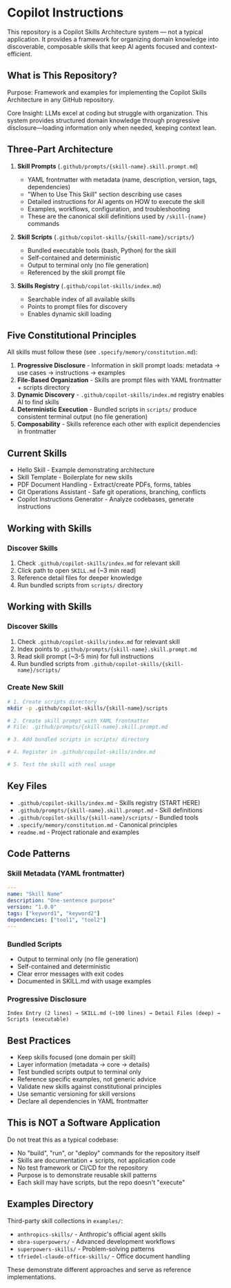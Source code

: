 # Copilot Instructions

This repository is a Copilot Skills Architecture system — not a typical application. It provides a framework for organizing domain knowledge into discoverable, composable skills that keep AI agents focused and context-efficient.

## What is This Repository?

Purpose: Framework and examples for implementing the Copilot Skills Architecture in any GitHub repository.

Core Insight: LLMs excel at coding but struggle with organization. This system provides structured domain knowledge through progressive disclosure—loading information only when needed, keeping context lean.

## Three-Part Architecture

1. **Skill Prompts** (`.github/prompts/{skill-name}.skill.prompt.md`)
   - YAML frontmatter with metadata (name, description, version, tags, dependencies)
   - "When to Use This Skill" section describing use cases
   - Detailed instructions for AI agents on HOW to execute the skill
   - Examples, workflows, configuration, and troubleshooting
   - These are the canonical skill definitions used by `/skill-{name}` commands

2. **Skill Scripts** (`.github/copilot-skills/{skill-name}/scripts/`)
   - Bundled executable tools (bash, Python) for the skill
   - Self-contained and deterministic
   - Output to terminal only (no file generation)
   - Referenced by the skill prompt file

3. **Skills Registry** (`.github/copilot-skills/index.md`)
   - Searchable index of all available skills
   - Points to prompt files for discovery
   - Enables dynamic skill loading

## Five Constitutional Principles

All skills must follow these (see `.specify/memory/constitution.md`):

1. **Progressive Disclosure** - Information in skill prompt loads: metadata → use cases → instructions → examples
2. **File-Based Organization** - Skills are prompt files with YAML frontmatter + scripts directory
3. **Dynamic Discovery** - `.github/copilot-skills/index.md` registry enables AI to find skills
4. **Deterministic Execution** - Bundled scripts in `scripts/` produce consistent terminal output (no file generation)
5. **Composability** - Skills reference each other with explicit dependencies in frontmatter

## Current Skills

- Hello Skill - Example demonstrating architecture
- Skill Template - Boilerplate for new skills
- PDF Document Handling - Extract/create PDFs, forms, tables
- Git Operations Assistant - Safe git operations, branching, conflicts
- Copilot Instructions Generator - Analyze codebases, generate instructions

## Working with Skills

### Discover Skills
1. Check `.github/copilot-skills/index.md` for relevant skill
2. Click path to open `SKILL.md` (~3 min read)
3. Reference detail files for deeper knowledge
4. Run bundled scripts from `scripts/` directory

## Working with Skills

### Discover Skills
1. Check `.github/copilot-skills/index.md` for relevant skill
2. Index points to `.github/prompts/{skill-name}.skill.prompt.md`
3. Read skill prompt (~3-5 min) for full instructions
4. Run bundled scripts from `.github/copilot-skills/{skill-name}/scripts/`

### Create New Skill
```bash
# 1. Create scripts directory
mkdir -p .github/copilot-skills/{skill-name}/scripts

# 2. Create skill prompt with YAML frontmatter
# File: .github/prompts/{skill-name}.skill.prompt.md

# 3. Add bundled scripts in scripts/ directory

# 4. Register in .github/copilot-skills/index.md

# 5. Test the skill with real usage
```

## Key Files

- `.github/copilot-skills/index.md` - Skills registry (START HERE)
- `.github/prompts/{skill-name}.skill.prompt.md` - Skill definitions
- `.github/copilot-skills/{skill-name}/scripts/` - Bundled tools
- `.specify/memory/constitution.md` - Canonical principles
- `readme.md` - Project rationale and examples

## Code Patterns

### Skill Metadata (YAML frontmatter)
```yaml
---
name: "Skill Name"
description: "One-sentence purpose"
version: "1.0.0"
tags: ["keyword1", "keyword2"]
dependencies: ["tool1", "tool2"]
---
```

### Bundled Scripts
- Output to terminal only (no file generation)
- Self-contained and deterministic
- Clear error messages with exit codes
- Documented in SKILL.md with usage examples

### Progressive Disclosure
```
Index Entry (2 lines) → SKILL.md (~100 lines) → Detail Files (deep) → Scripts (executable)
```

## Best Practices

- Keep skills focused (one domain per skill)
- Layer information (metadata → core → details)
- Test bundled scripts output to terminal only
- Reference specific examples, not generic advice
- Validate new skills against constitutional principles
- Use semantic versioning for skill versions
- Declare all dependencies in YAML frontmatter

## This is NOT a Software Application

Do not treat this as a typical codebase:
- No "build", "run", or "deploy" commands for the repository itself
- Skills are documentation + scripts, not application code
- No test framework or CI/CD for the repository
- Purpose is to demonstrate reusable skill patterns
- Each skill may have scripts, but the repo doesn't "execute"

## Examples Directory

Third-party skill collections in `examples/`:
- `anthropics-skills/` - Anthropic's official agent skills
- `obra-superpowers/` - Advanced development workflows
- `superpowers-skills/` - Problem-solving patterns
- `tfriedel-claude-office-skills/` - Office document handling

These demonstrate different approaches and serve as reference implementations.
